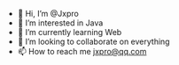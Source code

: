 - 👋 Hi, I’m @Jxpro
- 👀 I’m interested in Java
- 🌱 I’m currently learning Web
- 💞️ I’m looking to collaborate on everything
- 📫 How to reach me jxpro@qq.com

<!---
Jxpro/Jxpro is a ✨ special ✨ repository because its `README.md` (this file) appears on your GitHub profile.
You can click the Preview link to take a look at your changes.
--->

